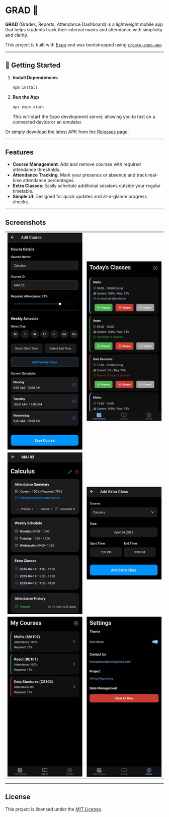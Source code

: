 # GRAD 👋
**GRAD** (Grades, Reports, Attendance Dashboard) is a lightweight mobile app that helps students track their internal marks and attendance with simplicity and clarity.

This project is built with [Expo](https://expo.dev) and was bootstrapped using [`create-expo-app`](https://www.npmjs.com/package/create-expo-app).

---

## 🚀 Getting Started

1. **Install Dependencies**  
   ```bash
   npm install
   ```

2. **Run the App**  
   ```bash
   npx expo start
   ```
   This will start the Expo development server, allowing you to test on a connected device or an emulator.

Or simply download the latest APK from the [Releases](https://github.com/SuperCoolPencil/GRAD/releases) page.

---

## Features

- **Course Management**: Add and remove courses with required attendance thresholds.
- **Attendance Tracking**: Mark your presence or absence and track real-time attendance percentages.
- **Extra Classes**: Easily schedule additional sessions outside your regular timetable.
- **Simple UI**: Designed for quick updates and at-a-glance progress checks.

---

## Screenshots

<table>
  <tr>
    <td align="center"><img src="demo-screens/add-course.jpeg" alt="Add Course" width="300" /></td>
    <td align="center"><img src="demo-screens/classes.png" alt="Classes" width="300" /></td>
  </tr>
  <tr>
    <td align="center"><img src="demo-screens/course-info.jpeg" alt="Course Info" width="300" /></td>
    <td align="center"><img src="demo-screens/extra-class.jpeg" alt="Extra Class" width="300" /></td>
  </tr>
  <tr>
    <td align="center"><img src="demo-screens/my-courses.png" alt="My Courses" width="300" /></td>
    <td align="center"><img src="demo-screens/settings.png" alt="Settings" width="300" /></td>
  </tr>
</table>

---

## License

This project is licensed under the [MIT License](LICENSE).